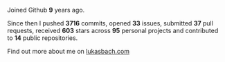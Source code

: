Joined Github **9** years ago.

Since then I pushed **3716** commits, opened **33** issues, submitted **37** pull requests, received **603** stars across **95** personal projects and contributed to **14** public repositories.

Find out more about me on [lukasbach.com](https://lukasbach.com)
